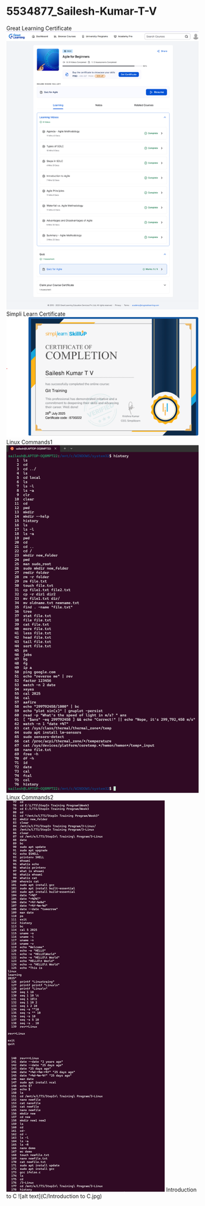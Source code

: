 # 5534877_Sailesh-Kumar-T-V

Great Learning Certificate
![alt text](SDLC/GreatLearning.png)
Simpli Learn Certificate
![alt text](GIT/Git.png)
Linux Commands1
![alt text](LINUX/day1.png)
Linux Commands2
![alt text](LINUX/day2.png)
Introduction to C
![alt text](C/Introduction to C.jpg)